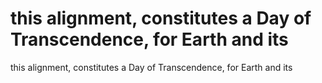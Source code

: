 # this alignment, constitutes a Day of Transcendence, for Earth and its

this alignment, constitutes a Day of Transcendence, for Earth and its